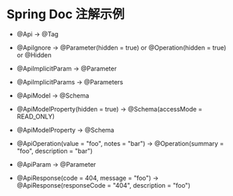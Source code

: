# Spring Doc 注解示例

- @Api → @Tag

- @ApiIgnore → @Parameter(hidden = true) or @Operation(hidden = true) or @Hidden

- @ApiImplicitParam → @Parameter

- @ApiImplicitParams → @Parameters

- @ApiModel → @Schema

- @ApiModelProperty(hidden = true) → @Schema(accessMode = READ_ONLY)

- @ApiModelProperty → @Schema

- @ApiOperation(value = "foo", notes = "bar") → @Operation(summary = "foo", description = "bar")

- @ApiParam → @Parameter

- @ApiResponse(code = 404, message = "foo") → @ApiResponse(responseCode = "404", description = "foo")